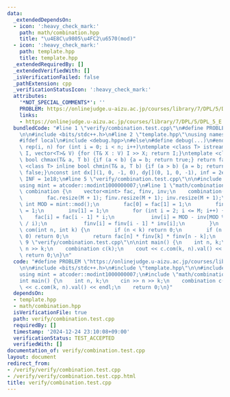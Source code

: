 ```yaml
---
data:
  _extendedDependsOn:
  - icon: ':heavy_check_mark:'
    path: math/combination.hpp
    title: "\u4E8C\u9805\u4FC2\u6570(mod)"
  - icon: ':heavy_check_mark:'
    path: template.hpp
    title: template.hpp
  _extendedRequiredBy: []
  _extendedVerifiedWith: []
  _isVerificationFailed: false
  _pathExtension: cpp
  _verificationStatusIcon: ':heavy_check_mark:'
  attributes:
    '*NOT_SPECIAL_COMMENTS*': ''
    PROBLEM: https://onlinejudge.u-aizu.ac.jp/courses/library/7/DPL/5/DPL_5_E
    links:
    - https://onlinejudge.u-aizu.ac.jp/courses/library/7/DPL/5/DPL_5_E
  bundledCode: "#line 1 \"verify/combination.test.cpp\"\n#define PROBLEM \"https://onlinejudge.u-aizu.ac.jp/courses/library/7/DPL/5/DPL_5_E\"\
    \n\n#include <bits/stdc++.h>\n#line 2 \"template.hpp\"\nusing namespace std;\n\
    #ifdef local\n#include <debug.hpp>\n#else\n#define debug(...)\n#endif\n#define\
    \ rep(i, n) for (int i = 0; i < n; i++)\ntemplate <class T> istream& operator>>(istream&\
    \ I, vector<T>& V) {for (T& X : V) I >> X; return I;}\ntemplate <class T> inline\
    \ bool chmax(T& a, T b) {if (a < b) {a = b; return true;} return false;}\ntemplate\
    \ <class T> inline bool chmin(T& a, T b) {if (a > b) {a = b; return true;} return\
    \ false;}\nconst int dx[](1, 0, -1, 0), dy[](0, 1, 0, -1), inf = 2e9; const long\
    \ INF = 1e18;\n#line 5 \"verify/combination.test.cpp\"\n\n#include <atcoder/modint>\n\
    using mint = atcoder::modint1000000007;\n#line 1 \"math/combination.hpp\"\nstruct\
    \ combination {\n    vector<mint> fac, finv, inv;\n    combination(int M) {\n\
    \        fac.resize(M + 1); finv.resize(M + 1); inv.resize(M + 1);\n        const\
    \ int MOD = mint::mod();\n        fac[0] = fac[1] = 1;\n        finv[0] = finv[1]\
    \ = 1;\n        inv[1] = 1;\n        for (int i = 2; i <= M; i++) {\n        \
    \    fac[i] = fac[i - 1] * i;\n            inv[i] = MOD - inv[MOD % i] * (MOD\
    \ / i);\n            finv[i] = finv[i - 1] * inv[i];\n        }\n    }\n    mint\
    \ com(int n, int k) {\n        if (n < k) return 0;\n        if (n < 0 || k <\
    \ 0) return 0;\n        return fac[n] * finv[k] * finv[n - k];\n    }\n};\n#line\
    \ 9 \"verify/combination.test.cpp\"\n\nint main() {\n    int n, k;\n    cin >>\
    \ n >> k;\n    combination c(k);\n    cout << c.com(k, n).val() << endl;\n   \
    \ return 0;\n}\n"
  code: "#define PROBLEM \"https://onlinejudge.u-aizu.ac.jp/courses/library/7/DPL/5/DPL_5_E\"\
    \n\n#include <bits/stdc++.h>\n#include \"template.hpp\"\n\n#include <atcoder/modint>\n\
    using mint = atcoder::modint1000000007;\n#include \"math/combination.hpp\"\n\n\
    int main() {\n    int n, k;\n    cin >> n >> k;\n    combination c(k);\n    cout\
    \ << c.com(k, n).val() << endl;\n    return 0;\n}"
  dependsOn:
  - template.hpp
  - math/combination.hpp
  isVerificationFile: true
  path: verify/combination.test.cpp
  requiredBy: []
  timestamp: '2024-12-24 23:10:08+09:00'
  verificationStatus: TEST_ACCEPTED
  verifiedWith: []
documentation_of: verify/combination.test.cpp
layout: document
redirect_from:
- /verify/verify/combination.test.cpp
- /verify/verify/combination.test.cpp.html
title: verify/combination.test.cpp
---
```

